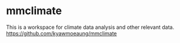 # mmclimate
This is a workspace for climate data analysis and other relevant data.
https://github.com/kyawmoeaung/mmclimate
